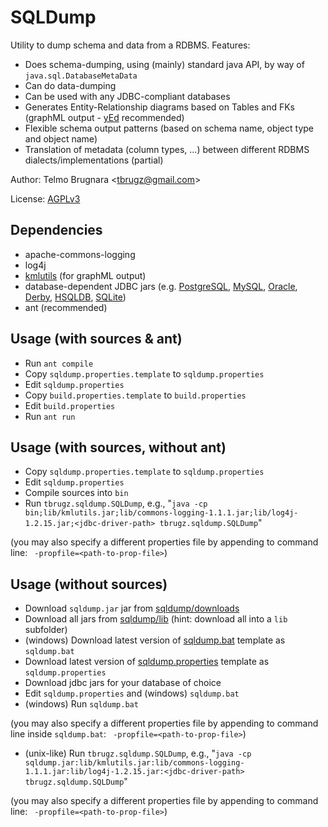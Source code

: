 
SQLDump
=======

Utility to dump schema and data from a RDBMS. Features:

- Does schema-dumping, using (mainly) standard java API, by way of `java.sql.DatabaseMetaData`
- Can do data-dumping
- Can be used with any JDBC-compliant databases
- Generates Entity-Relationship diagrams based on Tables and FKs (graphML output - [yEd](http://www.yworks.com/products/yed/) recommended)
- Flexible schema output patterns (based on schema name, object type and object name)
- Translation of metadata (column types, ...) between different RDBMS dialects/implementations (partial)

Author: Telmo Brugnara <[tbrugz@gmail.com](mailto:tbrugz@gmail.com)>

License: [AGPLv3](http://www.gnu.org/licenses/agpl.html)


Dependencies
------------
- apache-commons-logging
- log4j
- [kmlutils](https://bitbucket.org/tbrugz/kmlutils) (for graphML output)
- database-dependent JDBC jars (e.g. 
	[PostgreSQL](http://jdbc.postgresql.org/download.html), 
	[MySQL](http://dev.mysql.com/downloads/connector/j/5.0.html), 
	[Oracle](http://www.oracle.com/technetwork/database/features/jdbc/index-091264.html),
	[Derby](http://db.apache.org/derby/derby_downloads.html),
	[HSQLDB](http://hsqldb.org/),
	[SQLite](http://code.google.com/p/sqlite-jdbc/))
- ant (recommended)


Usage (with sources & ant)
--------------------------
- Run `ant compile`
- Copy `sqldump.properties.template` to `sqldump.properties`
- Edit `sqldump.properties`
- Copy `build.properties.template` to `build.properties`
- Edit `build.properties`
- Run `ant run`


Usage (with sources, without ant)
---------------------------------
- Copy `sqldump.properties.template` to `sqldump.properties`
- Edit `sqldump.properties`
- Compile sources into `bin`
- Run `tbrugz.sqldump.SQLDump`, e.g., "`java -cp bin;lib/kmlutils.jar;lib/commons-logging-1.1.1.jar;lib/log4j-1.2.15.jar;<jdbc-driver-path> tbrugz.sqldump.SQLDump`"

(you may also specify a different properties file by appending to command line: ` -propfile=<path-to-prop-file>`) 


Usage (without sources)
-----------------------
- Download `sqldump.jar` jar from [sqldump/downloads](https://bitbucket.org/tbrugz/sqldump/downloads)
- Download all jars from [sqldump/lib](https://bitbucket.org/tbrugz/sqldump/src/tip/lib/) (hint: download all into a `lib` subfolder)
- (windows) Download latest version of [sqldump.bat](https://bitbucket.org/tbrugz/sqldump/raw/tip/sqldump.bat.template) template as `sqldump.bat`
- Download latest version of [sqldump.properties](https://bitbucket.org/tbrugz/sqldump/raw/tip/sqldump.properties.template) template as `sqldump.properties`
- Download jdbc jars for your database of choice
- Edit `sqldump.properties` and (windows) `sqldump.bat`
- (windows) Run `sqldump.bat`

(you may also specify a different properties file by appending to command line inside `sqldump.bat`: ` -propfile=<path-to-prop-file>`) 

- (unix-like) Run `tbrugz.sqldump.SQLDump`, e.g., "`java -cp sqldump.jar:lib/kmlutils.jar:lib/commons-logging-1.1.1.jar:lib/log4j-1.2.15.jar:<jdbc-driver-path> tbrugz.sqldump.SQLDump`"

(you may also specify a different properties file by appending to command line: ` -propfile=<path-to-prop-file>`) 
